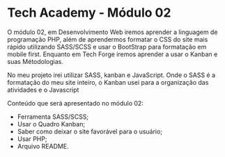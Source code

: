 # Tech Academy - Módulo 02

O módulo 02, em Desenvolvimento Web iremos aprender a linguagem de programação PHP, além de aprendermos formatar o CSS do site mais rápido utilizando SASS/SCSS e usar o BootStrap para formatação em mobile first. Enquanto em Tech Forge iremos aprender a usar o Kanban e suas Métodologias.

No meu projeto irei utilizar SASS, kanban e JavaScript. Onde o SASS é a formatação do meu site inteiro, o Kanban usei para a organização das atividades e o Javascript  

Conteúdo que será apresentado no módulo 02:

- Ferramenta SASS/SCSS;
- Usar o Quadro Kanban;
- Saber como deixar o site favorável para o usuário;
- Usar PHP;
- Arquivo README.